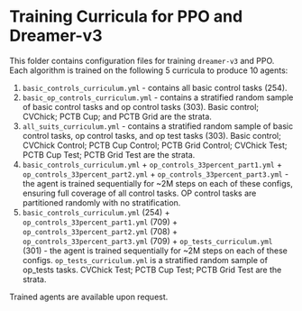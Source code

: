# Training Curricula for PPO and Dreamer-v3

This folder contains configuration files for training `dreamer-v3` and PPO. Each algorithm is trained on the following 5 curricula to produce 10 agents:
1. `basic_controls_curriculum.yml` - contains all basic control tasks (254).
2. `basic_op_controls_curriculum.yml` - contains a stratified random sample of basic control tasks and op control tasks (303). Basic control; CVChick; PCTB Cup; and PCTB Grid are the strata.
3. `all_suits_curriculum.yml` - contains a stratified random sample of basic control tasks, op control tasks, and op test tasks (303). Basic control; CVChick Control; PCTB Cup Control; PCTB Grid Control; CVChick Test; PCTB Cup Test; PCTB Grid Test are the strata.
4. `basic_controls_curriculum.yml` + `op_controls_33percent_part1.yml` + `op_controls_33percent_part2.yml` + `op_controls_33percent_part3.yml` - the agent is trained sequentially for ~2M steps on each of these configs, ensuring full coverage of all control tasks. OP control tasks are partitioned randomly with no stratification.
5. `basic_controls_curriculum.yml` (254) + `op_controls_33percent_part1.yml` (709) + `op_controls_33percent_part2.yml` (708) + `op_controls_33percent_part3.yml` (709) + `op_tests_curriculum.yml` (301) - the agent is trained sequentially for ~2M steps on each of these configs. `op_tests_curriculum.yml` is a stratified random sample of op_tests tasks. CVChick Test; PCTB Cup Test; PCTB Grid Test are the strata.

Trained agents are available upon request.